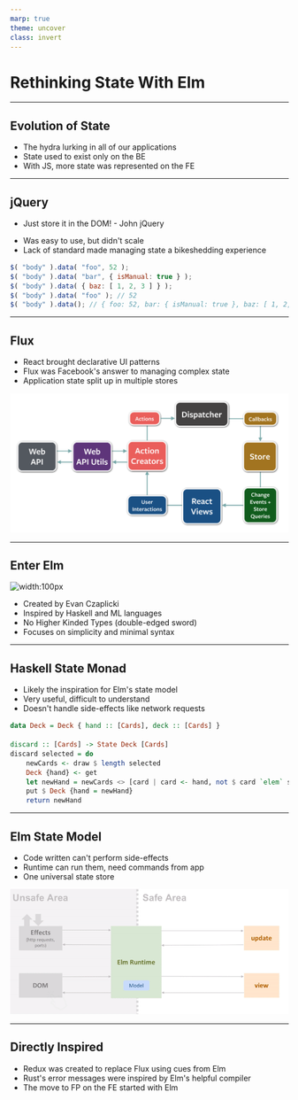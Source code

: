 ```yaml
---
marp: true
theme: uncover
class: invert
---
```


# Rethinking State With Elm

---

## Evolution of State

* The hydra lurking in all of our applications
* State used to exist only on the BE
* With JS, more state was represented on the FE

---

## jQuery

- Just store it in the DOM! - John jQuery
* Was easy to use, but didn't scale
* Lack of standard made managing state a bikeshedding experience

```js
$( "body" ).data( "foo", 52 );
$( "body" ).data( "bar", { isManual: true } );
$( "body" ).data( { baz: [ 1, 2, 3 ] } );
$( "body" ).data( "foo" ); // 52
$( "body" ).data(); // { foo: 52, bar: { isManual: true }, baz: [ 1, 2, 3 ] }
```

---

## Flux

* React brought declarative UI patterns
* Flux was Facebook's answer to managing complex state
* Application state split up in multiple stores

![width:400px](./images/flux-architecture.png)

---

## Enter Elm

![width:100px](./images/elm-logo.svg)

* Created by Evan Czaplicki
* Inspired by Haskell and ML languages
* No Higher Kinded Types (double-edged sword)
* Focuses on simplicity and minimal syntax

---

## Haskell State Monad

* Likely the inspiration for Elm's state model
* Very useful, difficult to understand
* Doesn't handle side-effects like network requests

```haskell
data Deck = Deck { hand :: [Cards], deck :: [Cards] }

discard :: [Cards] -> State Deck [Cards]
discard selected = do
    newCards <- draw $ length selected
    Deck {hand} <- get
    let newHand = newCards <> [card | card <- hand, not $ card `elem` selected]
    put $ Deck {hand = newHand}
    return newHand
```

---

## Elm State Model

* Code written can't perform side-effects
* Runtime can run them, need commands from app
* One universal state store

![width:400px](./images/elm-state-model.gif)

---

## Directly Inspired

* Redux was created to replace Flux using cues from Elm
* Rust's error messages were inspired by Elm's helpful compiler
* The move to FP on the FE started with Elm
